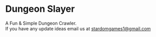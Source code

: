 # Dungeon Slayer
A Fun &amp; Simple Dungeon Crawler.          
If you have any update ideas email us at stardomgames1@gmail.com

